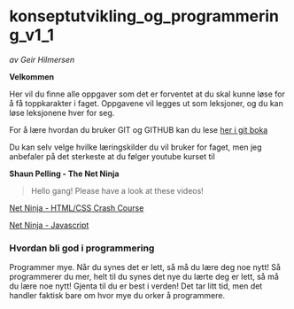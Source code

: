 # konseptutvikling_og_programmering_v1_1 
_av Geir Hilmersen_


**Velkommen**

Her vil du finne alle oppgaver som det er forventet at du skal kunne løse for å få toppkarakter i faget.
Oppgavene vil legges ut som leksjoner, og du kan løse leksjonene hver for seg. 

  For å lære hvordan du bruker GIT og GITHUB kan du lese [her i git boka](https://git-scm.com/book/en/v2/Getting-Started-About-Version-Control)
  
Du kan selv velge hvilke læringskilder du vil bruker for faget, 
men jeg anbefaler på det sterkeste at du følger youtube kurset 
til 

**Shaun Pelling - The Net Ninja**
> Hello gang!
> Please have a look at these videos!

<a  href="https://www.youtube.com/playlist?list=PL4cUxeGkcC9ivBf_eKCPIAYXWzLlPAm6G"> Net Ninja - HTML/CSS Crash Course </a>

<a href="https://www.youtube.com/playlist?list=PL4cUxeGkcC9haFPT7J25Q9GRB_ZkFrQAc"> Net Ninja - Javascript </a>

  ### Hvordan bli god i programmering
  Programmer mye. Når du synes det er lett, så må du lære
  deg noe nytt! Så programmerer du mer, helt til du synes
  det nye du lærte deg er lett, så må du lære noe nytt!
  Gjenta til du er best i verden! Det tar litt tid, men 
  det handler faktisk bare om hvor mye du orker å 
  programmere.
